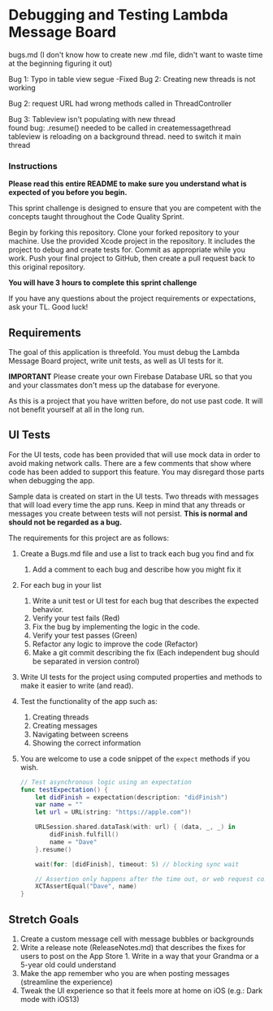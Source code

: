 # Debugging and Testing Lambda Message Board

bugs.md (I don't know how to create new .md file, didn't want to waste time at the beginning figuring it out)

Bug 1: Typo in table view segue
    -Fixed
Bug 2: Creating new threads is not working

Bug 2: request URL had wrong methods called in ThreadController

Bug 3: Tableview isn't populating with new thread   
found bug: .resume() needed to be called in createmessagethread
tableview is reloading on a background thread. need to switch it main thread






    

















### Instructions

**Please read this entire README to make sure you understand what is expected of you before you begin.**

This sprint challenge is designed to ensure that you are competent with the concepts taught throughout the Code Quality Sprint.

Begin by forking this repository. Clone your forked repository to your machine. Use the provided Xcode project in the repository. It includes the project to debug and create tests for. Commit as appropriate while you work. Push your final project to GitHub, then create a pull request back to this original repository.

**You will have 3 hours to complete this sprint challenge**

If you have any questions about the project requirements or expectations, ask your TL. Good luck!

## Requirements

The goal of this application is threefold. You must debug the Lambda Message Board project, write unit tests, as well as UI tests for it. 

**IMPORTANT** Please create your own Firebase Database URL so that you and your classmates don't mess up the database for everyone.

As this is a project that you have written before, do not use past code. It will not benefit yourself at all in the long run.

## UI Tests
For the UI tests, code has been provided that will use mock data in order to avoid making network calls. There are a few comments that show where code has been added to support this feature. You may disregard those parts when debugging the app. 

Sample data is created on start in the UI tests. Two threads with messages that will load every time the app runs. Keep in mind that any threads or messages you create between tests will not persist. **This is normal and should not be regarded as a bug.**

The requirements for this project are as follows:

1. Create a Bugs.md file and use a list to track each bug you find and fix
    1. Add a comment to each bug and describe how you might fix it
2. For each bug in your list
    1. Write a unit test or UI test for each bug that describes the expected behavior. 
    2. Verify your test fails (Red)
    3. Fix the bug by implementing the logic in the code.
    4. Verify your test passes (Green)
    5. Refactor any logic to improve the code (Refactor)
    6. Make a git commit describing the fix (Each independent bug should be separated in version control) 
3. Write UI tests for the project using computed properties and methods to make it easier to write (and read).
4. Test the functionality of the app such as: 
    1. Creating threads
    2. Creating messages
    3. Navigating between screens
    4. Showing the correct information
5. You are welcome to use a code snippet of the `expect` methods if you wish.

    ```swift
    // Test asynchronous logic using an expectation
    func testExpectation() {
        let didFinish = expectation(description: "didFinish")
        var name = ""
        let url = URL(string: "https://apple.com")!

        URLSession.shared.dataTask(with: url) { (data, _, _) in
            didFinish.fulfill()
            name = "Dave"
        }.resume()

        wait(for: [didFinish], timeout: 5) // blocking sync wait

        // Assertion only happens after the time out, or web request completes
        XCTAssertEqual("Dave", name)
    }
    ```

## Stretch Goals
1. Create a custom message cell with message bubbles or backgrounds
2. Write a release note (ReleaseNotes.md) that describes the fixes for users to post on the App Store
        1. Write in a way that your Grandma or a 5-year old could understand
3. Make the app remember who you are when posting messages (streamline the experience)
4. Tweak the UI experience so that it feels more at home on iOS (e.g.: Dark mode with iOS13)
